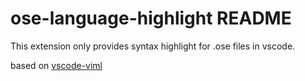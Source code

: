 # ose-language-highlight README

This extension only provides syntax highlight for .ose files in vscode. 

based on [vscode-viml](https://github.com/XadillaX/vscode-language-viml)
